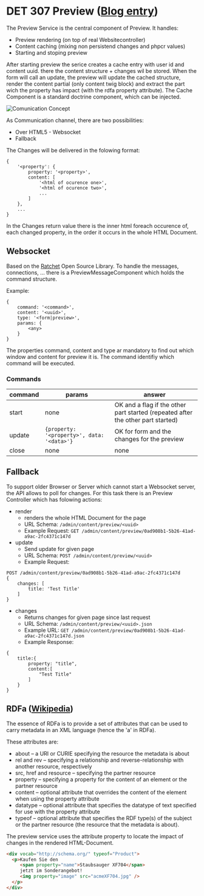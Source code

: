 # DET 307 Preview ([Blog entry](http://www.sulu.io/post/74382940328/live-preview))


The Preview Service is the central component of Preview. It handles:

* Preview rendering (on top of real Websitecontroller)
* Content caching (mixing non persistend changes and phpcr values)
* Starting and stoping preview

After starting preview the serice creates a cache entry with user id and content uuid. there the content structure + changes wil be stored. When the form will call an update, the preview will update the cached structure, render the content partial (only content twig block) and extract the part wich the property has impact (with the rdfa property attribute). The Cache Component is a standard doctrine component, which can be injected.


![Comunication Concept](https://raw2.github.com/sulu-cmf/docs/master/detail-specification/images/Live-Preview.png)

As Communication channel, there are two possibilities:

* Over HTML5 - Websocket
* Fallback

The Changes will be delivered in the folowing format:

```
{
	'<property': {
		property: '<property>',
		content: [
			'<html of ocurence one>',
			'<html of ocurence two>',
			...
		]
	},
	...
}
```
In the Changes return value there is the inner html foreach occurence of, each changed property, in the order it occurs in the whole HTML Document.

## Websocket

Based on the [Ratchet](http://socketo.me/) Open Source Library. To handle the messages, connections, ... there is a PreviewMessageComponent which holds the command structure. 

Example:

```
{
	command: '<command>',
	content: '<uuid>',
	type: '<form|preview>',
	params: {
		<any>
	}
}
```

The properties command, content and type ar mandatory to find out which window and content for preview it is. The command identifiy which command will be executed.

### Commands

| command | params                                     | answer |
| ------- | ------------------------------------------ | ------ |
| start   | none                                       | OK and a flag if the other part started (repeated after the other part started) |
| update  | `{property: '<property>', data: '<data>'}` | OK for form and the changes for the preview |
| close   | none                                       | none |

## Fallback

To support older Browser or Server which cannot start a Websocket server, the API allows to poll for changes. For this task there is an Preview Controller which has folowing actions:

* render
	* renders the whole HTML Document for the page
	* URL Schema: `/admin/content/preview/<uuid>`
	* Example Request: `GET /admin/content/preview/0ad908b1-5b26-41ad-a9ac-2fc4371c147d`
* update
	* Send update for given page
	* URL Schema: `POST /admin/content/preview/<uuid>`
	* Example Request: 
	
```
POST /admin/content/preview/0ad908b1-5b26-41ad-a9ac-2fc4371c147d
{
	changes: [
		title: 'Test Title'
	]
}
```
* changes
	* Returns changes for given page since last request
	* URL Schema: `/admin/content/preview/<uuid>.json`
	* Example URL: `GET /admin/content/preview/0ad908b1-5b26-41ad-a9ac-2fc4371c147d.json`
	* Example Response:
	
```
{
	title:{
		property: "title",
		content:[
			"Test Title"
		]
	}
}
```

## RDFa ([Wikipedia](http://en.wikipedia.org/wiki/RDFa))

The essence of RDFa is to provide a set of attributes that can be used to carry metadata in an XML language (hence the 'a' in RDFa).

These attributes are:

* about – a URI or CURIE specifying the resource the metadata is about
* rel and rev – specifying a relationship and reverse-relationship with another resource, respectively
* src, href and resource – specifying the partner resource
* property – specifying a property for the content of an element or the partner resource
* content – optional attribute that overrides the content of the element when using the property attribute
* datatype – optional attribute that specifies the datatype of text specified for use with the property attribute
* typeof – optional attribute that specifies the RDF type(s) of the subject or the partner resource (the resource that the metadata is about).

The preview service uses the attribute property to locate the impact of changes in the rendered HTML-Document.


```html
<div vocab="http://schema.org/" typeof="Product">
  <p>Kaufen Sie den 
     <span property="name">Staubsauger XF704</span> 
     jetzt im Sonderangebot! 
     <img property="image" src="acmeXF704.jpg" />
  </p>
</div>
```